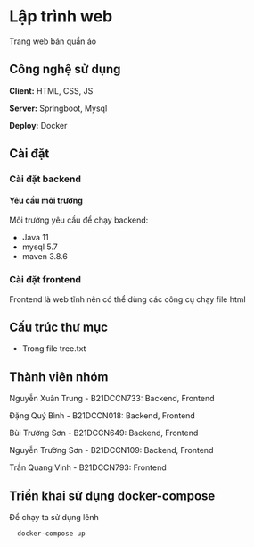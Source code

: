 # Lập trình web

Trang web bán quần áo

## Công nghệ sử dụng

**Client:** HTML, CSS, JS

**Server:** Springboot, Mysql

**Deploy:** Docker


## Cài đặt
### Cài đặt backend
#### Yêu cầu môi trường
Môi trường yêu cầu để chạy backend:

* Java 11
* mysql 5.7
* maven 3.8.6

### Cài đặt frontend

Frontend là web tĩnh nên có thể dùng các công cụ chạy file html

## Cấu trúc thư mục

* Trong file tree.txt


## Thành viên nhóm

Nguyễn Xuân Trung - B21DCCN733: Backend, Frontend

Đặng Quý Bình - B21DCCN018: Backend, Frontend

Bùi Trường Sơn - B21DCCN649: Backend, Frontend

Nguyễn Trường Sơn - B21DCCN109: Backend, Frontend

Trần Quang Vinh - B21DCCN793: Frontend

## Triển khai sử dụng docker-compose

Để chạy ta sử dụng lênh

```bash
  docker-compose up
```



